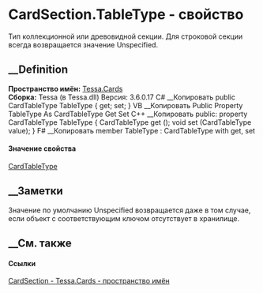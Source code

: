 # CardSection.TableType - свойство
Тип коллекционной или древовидной секции. Для строковой секции всегда
возвращается значение Unspecified.
## __Definition
 **Пространство имён:** [Tessa.Cards](N_Tessa_Cards.htm)  
 **Сборка:** Tessa (в Tessa.dll) Версия: 3.6.0.17
C# __Копировать
     public CardTableType TableType { get; set; }
VB __Копировать
     Public Property TableType As CardTableType
    	Get
    	Set
C++ __Копировать
     public:
    property CardTableType TableType {
    	CardTableType get ();
    	void set (CardTableType value);
    }
F# __Копировать
     member TableType : CardTableType with get, set
#### Значение свойства
[CardTableType](T_Tessa_Cards_CardTableType.htm)
##  __Заметки
Значение по умолчанию Unspecified возвращается даже в том случае, если объект
с соответствующим ключом отсутствует в хранилище.
## __См. также
#### Ссылки
[CardSection - ](T_Tessa_Cards_CardSection.htm)
[Tessa.Cards - пространство имён](N_Tessa_Cards.htm)
